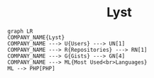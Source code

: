 <h1 align="center">Lyst</h1>

```mermaid
graph LR
COMPANY_NAME{Lyst}
COMPANY_NAME ---> U{Users} ---> UN[1]
COMPANY_NAME ---> R{Repositories} ---> RN[1]
COMPANY_NAME ---> G{Gists} ---> GN[4]
COMPANY_NAME ---> ML{Most Used<br>Languages}
ML --> PHP[PHP]
```
